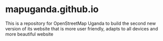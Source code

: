 # mapuganda.github.io
This is a repository for OpenStreetMap Uganda to build the second new version of its website that is more user friendly, adapts to all devices and more beautiful website
